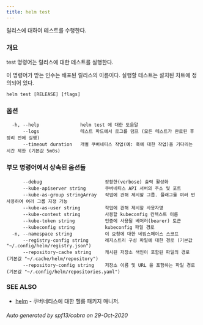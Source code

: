 ```yaml
---
title: helm test
---
```

릴리스에 대하여 테스트를 수행한다.

### 개요


test 명령어는 릴리스에 대한 테스트를 실행한다.

이 명령어가 받는 인수는 배포된 릴리스의 이름이다.
실행할 테스트는 설치된 차트에 정의되어 있다.

```
helm test [RELEASE] [flags]
```

### 옵션

```
  -h, --help               helm test 에 대한 도움말
      --logs               테스트 파드에서 로그를 덤프 (모든 테스트가 완료된 후 정리 전에 실행)
      --timeout duration   개별 쿠버네티스 작업(예: 훅에 대한 작업)을 기다리는 시간 제한 (기본값 5m0s)
```

### 부모 명령어에서 상속된 옵션들

```
      --debug                       장황한(verbose) 출력 활성화
      --kube-apiserver string       쿠버네티스 API 서버의 주소 및 포트
      --kube-as-group stringArray   작업에 관해 제시할 그룹. 플래그를 여러 번 사용하여 여러 그룹 지정 가능
      --kube-as-user string         작업에 관해 제시할 사용자명
      --kube-context string         사용할 kubeconfig 컨텍스트 이름
      --kube-token string           인증에 사용될 베어러(bearer) 토큰
      --kubeconfig string           kubeconfig 파일 경로
  -n, --namespace string            이 요청에 대한 네임스페이스 스코프
      --registry-config string      레지스트리 구성 파일에 대한 경로 (기본값 "~/.config/helm/registry.json")
      --repository-cache string     캐시된 저장소 색인이 포함된 파일의 경로 (기본값 "~/.cache/helm/repository")
      --repository-config string    저장소 이름 및 URL 을 포함하는 파일 경로 (기본값 "~/.config/helm/repositories.yaml")
```

### SEE ALSO

* [helm](/helm/index.mdx)	 - 쿠버네티스에 대한 헬름 패키지 매니저.

###### Auto generated by spf13/cobra on 29-Oct-2020
